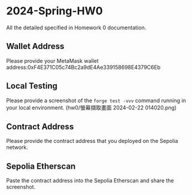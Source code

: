 # 2024-Spring-HW0

All the detailed specified in Homework 0 documentation.

## Wallet Address
Please provide your MetaMask wallet address:0xF4E371C05c74Bc2a9dE4Ae339158698E4379C6Eb

## Local Testing
Please provide a screenshot of the `forge test -vvv` command running in your local environment.
(hw0/螢幕擷取畫面 2024-02-22 014020.png)

## Contract Address
Please provide the contract address that you deployed on the Sepolia network.

## Sepolia Etherscan
Paste the contract address into the Sepolia Etherscan and share the screenshot.
